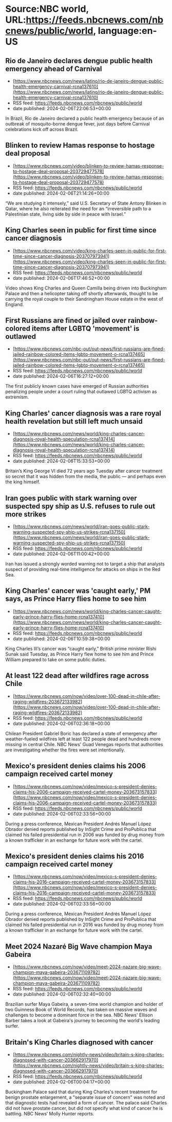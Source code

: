 # Source:NBC world, URL:https://feeds.nbcnews.com/nbcnews/public/world, language:en-US

## Rio de Janeiro declares dengue public health emergency ahead of Carnival
 - [https://www.nbcnews.com/news/latino/rio-de-janeiro-dengue-public-health-emergency-carnival-rcna137610](https://www.nbcnews.com/news/latino/rio-de-janeiro-dengue-public-health-emergency-carnival-rcna137610)
 - RSS feed: https://feeds.nbcnews.com/nbcnews/public/world
 - date published: 2024-02-06T22:06:53+00:00

In Brazil, Rio de Janeiro declared a public health emergency because of an outbreak of mosquito-borne dengue fever, just days before Carnival celebrations kick off across Brazil.

## Blinken to review Hamas response to hostage deal proposal
 - [https://www.nbcnews.com/video/blinken-to-review-hamas-response-to-hostage-deal-proposal-203729477578](https://www.nbcnews.com/video/blinken-to-review-hamas-response-to-hostage-deal-proposal-203729477578)
 - RSS feed: https://feeds.nbcnews.com/nbcnews/public/world
 - date published: 2024-02-06T21:14:26+00:00

“We are studying it intensely,” said U.S. Secretary of State Antony Blinken in Qatar, where he also reiterated the need for an “irreversible path to a Palestinian state, living side by side in peace with Israel.”

## King Charles seen in public for first time since cancer diagnosis
 - [https://www.nbcnews.com/video/king-charles-seen-in-public-for-first-time-since-cancer-diagnosis-203707973941](https://www.nbcnews.com/video/king-charles-seen-in-public-for-first-time-since-cancer-diagnosis-203707973941)
 - RSS feed: https://feeds.nbcnews.com/nbcnews/public/world
 - date published: 2024-02-06T17:46:52+00:00

Video shows King Charles and Queen Camilla being driven into Buckingham Palace and then a helicopter taking off shortly afterwards, thought to be carrying the royal couple to their Sandringham House estate in the west of England.

## First Russians are fined or jailed over rainbow-colored items after LGBTQ 'movement' is outlawed
 - [https://www.nbcnews.com/nbc-out/out-news/first-russians-are-fined-jailed-rainbow-colored-items-lgbtq-movement-o-rcna137465](https://www.nbcnews.com/nbc-out/out-news/first-russians-are-fined-jailed-rainbow-colored-items-lgbtq-movement-o-rcna137465)
 - RSS feed: https://feeds.nbcnews.com/nbcnews/public/world
 - date published: 2024-02-06T16:27:12+00:00

The first publicly known cases have emerged of Russian authorities penalizing people under a court ruling that outlawed LGBTQ activism as extremism.

## King Charles' cancer diagnosis was a rare royal health revelation but still left much unsaid
 - [https://www.nbcnews.com/news/world/king-charles-cancer-diagnosis-royal-health-speculation-rcna137414](https://www.nbcnews.com/news/world/king-charles-cancer-diagnosis-royal-health-speculation-rcna137414)
 - RSS feed: https://feeds.nbcnews.com/nbcnews/public/world
 - date published: 2024-02-06T15:33:53+00:00

Britain’s King George VI died 72 years ago Tuesday after cancer treatment so secret that it was hidden from the media, the public — and perhaps even the king himself.

## Iran goes public with stark warning over suspected spy ship as U.S. refuses to rule out more strikes
 - [https://www.nbcnews.com/news/world/iran-goes-public-stark-warning-suspected-spy-ship-us-strikes-rcna137150](https://www.nbcnews.com/news/world/iran-goes-public-stark-warning-suspected-spy-ship-us-strikes-rcna137150)
 - RSS feed: https://feeds.nbcnews.com/nbcnews/public/world
 - date published: 2024-02-06T11:00:42+00:00

Iran has issued a strongly worded warning not to target a ship that analysts suspect of providing real-time intelligence for attacks on ships in the Red Sea.

## King Charles' cancer was 'caught early,' PM says, as Prince Harry flies home to see him
 - [https://www.nbcnews.com/news/world/king-charles-cancer-caught-early-prince-harry-flies-home-rcna137410](https://www.nbcnews.com/news/world/king-charles-cancer-caught-early-prince-harry-flies-home-rcna137410)
 - RSS feed: https://feeds.nbcnews.com/nbcnews/public/world
 - date published: 2024-02-06T10:59:38+00:00

King Charles III’s cancer was “caught early,” British prime minister Rishi Sunak said Tuesday, as Prince Harry flew home to see him and Prince William prepared to take on some public duties.

## At least 122 dead after wildfires rage across Chile
 - [https://www.nbcnews.com/now/video/over-100-dead-in-chile-after-raging-wildfires-203672133982](https://www.nbcnews.com/now/video/over-100-dead-in-chile-after-raging-wildfires-203672133982)
 - RSS feed: https://feeds.nbcnews.com/nbcnews/public/world
 - date published: 2024-02-06T02:36:18+00:00

Chilean President Gabriel Boric has declared a state of emergency after weather-fueled wildfires left at least 122 people dead and hundreds more missing in central Chile. NBC News' Guad Venegas reports that authorities are investigating whether the fires were set intentionally.

## Mexico's president denies claims his 2006 campaign received cartel money
 - [https://www.nbcnews.com/now/video/mexico-s-president-denies-claims-his-2006-campaign-received-cartel-money-203673157833](https://www.nbcnews.com/now/video/mexico-s-president-denies-claims-his-2006-campaign-received-cartel-money-203673157833)
 - RSS feed: https://feeds.nbcnews.com/nbcnews/public/world
 - date published: 2024-02-06T02:33:56+00:00

During a press conference, Mexican President Andrés Manuel López Obrador denied reports published by InSight Crime and ProPublica that claimed his failed presidential run in 2006 was funded by drug money from a known trafficker in an exchange for future work with the cartel.

## Mexico's president denies claims his 2016 campaign received cartel money
 - [https://www.nbcnews.com/now/video/mexico-s-president-denies-claims-his-2016-campaign-received-cartel-money-203673157833](https://www.nbcnews.com/now/video/mexico-s-president-denies-claims-his-2016-campaign-received-cartel-money-203673157833)
 - RSS feed: https://feeds.nbcnews.com/nbcnews/public/world
 - date published: 2024-02-06T02:33:56+00:00

During a press conference, Mexican President Andrés Manuel López Obrador denied reports published by InSight Crime and ProPublica that claimed his failed presidential run in 2016 was funded by drug money from a known trafficker in an exchange for future work with the cartel.

## Meet 2024 Nazaré Big Wave champion Maya Gabeira
 - [https://www.nbcnews.com/now/video/meet-2024-nazare-big-wave-champion-maya-gabeira-203671109782](https://www.nbcnews.com/now/video/meet-2024-nazare-big-wave-champion-maya-gabeira-203671109782)
 - RSS feed: https://feeds.nbcnews.com/nbcnews/public/world
 - date published: 2024-02-06T02:32:40+00:00

Brazilian surfer Maya Gabeira, a seven-time world champion and holder of two Guinness Book of World Records, has taken on massive waves and challenges to become a dominant force in the sea. NBC News' Ellison Barber takes a look at Gabeira's journey to becoming the world's leading surfer.

## Britain's King Charles diagnosed with cancer
 - [https://www.nbcnews.com/nightly-news/video/britain-s-king-charles-diagnosed-with-cancer-203662917970](https://www.nbcnews.com/nightly-news/video/britain-s-king-charles-diagnosed-with-cancer-203662917970)
 - RSS feed: https://feeds.nbcnews.com/nbcnews/public/world
 - date published: 2024-02-06T00:04:17+00:00

Buckingham Palace said that during King Charles's recent treatment for benign prostate enlargement, a "separate issue of concern" was noted and that diagnostic tests had revealed a form of cancer. The palace said Charles did not have prostate cancer, but did not specify what kind of cancer he is battling. NBC News’ Molly Hunter reports.

